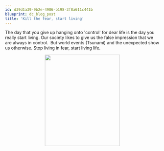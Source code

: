 ```yaml
---
id: d39d1a39-9b2e-4986-b198-3f8a611c441b
blueprint: dc_blog_post
title: 'Kill the fear, start living'
---
```

The day that you give up hanging onto 'control' for dear life is the day you really start living. Our society likes to give us the false impression that we are always in control.  But world events (Tsunami) and the unexpected show us otherwise. Stop living in fear, start living life.
<p style="text-align:center;"><a href="http://www.flickr.com/photos/72213316@N00/4739897583/sizes/m/in/photostream/"><img class="aligncenter" title="Danger" src="http://farm5.static.flickr.com/4118/4739897583_564a34e1c7.jpg" alt="" width="245" height="300" /></a></p>